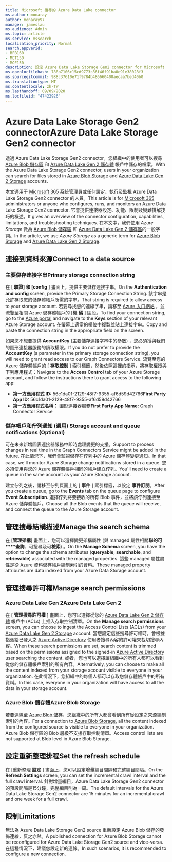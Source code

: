 ```yaml
---
title: Microsoft 搜尋的 Azure Data Lake connector
ms.author: monaray
author: monaray97
manager: jameslau
ms.audience: Admin
ms.topic: article
ms.service: mssearch
localization_priority: Normal
search.appverid:
- BFB160
- MET150
- MOE150
description: 設定 Azure Data Lake Storage Gen2 connector for Microsoft Search
ms.openlocfilehash: 788b7106c15cd9773c86f46f91ba0e91e38028f3
ms.sourcegitcommit: 988c37610e71f9784b486660400aecaa7bed40b0
ms.translationtype: MT
ms.contentlocale: zh-TW
ms.lasthandoff: 09/09/2020
ms.locfileid: "47422926"
---
```

# <a name="azure-data-lake-storage-gen2-connector"></a><span data-ttu-id="85201-103">Azure Data Lake Storage Gen2 connector</span><span class="sxs-lookup"><span data-stu-id="85201-103">Azure Data Lake Storage Gen2 connector</span></span>

<span data-ttu-id="85201-104">透過 Azure Data Lake Storage Gen2 connector，您組織中的使用者可以搜尋 [Azure Blob 儲存區](https://docs.microsoft.com/azure/storage/blobs/storage-blobs-introduction) 和 [Azure Data Lake Gen 2 儲存體](https://docs.microsoft.com/azure/storage/blobs/data-lake-storage-introduction) 帳戶中儲存的檔案。</span><span class="sxs-lookup"><span data-stu-id="85201-104">With the Azure Data Lake Storage Gen2 connector, users in your organization can search for files stored in [Azure Blob Storage](https://docs.microsoft.com/azure/storage/blobs/storage-blobs-introduction) and [Azure Data Lake Gen 2 Storage](https://docs.microsoft.com/azure/storage/blobs/data-lake-storage-introduction) accounts.</span></span>

<span data-ttu-id="85201-105">本文適用于 [Microsoft 365](https://www.microsoft.com/microsoft-365) 系統管理員或任何設定、執行及監視 Azure Data Lake Storage Gen2 connector 的人員。</span><span class="sxs-lookup"><span data-stu-id="85201-105">This article is for [Microsoft 365](https://www.microsoft.com/microsoft-365) administrators or anyone who configures, runs, and monitors an Azure Data Lake Storage Gen2 connector.</span></span> <span data-ttu-id="85201-106">它會提供連接器設定、功能、限制及疑難排解技巧的概述。</span><span class="sxs-lookup"><span data-stu-id="85201-106">It gives an overview of the connector configuration, capabilities, limitations, and troubleshooting techniques.</span></span> <span data-ttu-id="85201-107">在本文中，我們使用 *Azure Storage* 做為 [Azure Blob 儲存區](https://docs.microsoft.com/azure/storage/blobs/storage-blobs-introduction) 和 [Azure Data Lake Gen 2 儲存區](https://docs.microsoft.com/azure/storage/blobs/data-lake-storage-introduction)的一般字詞。</span><span class="sxs-lookup"><span data-stu-id="85201-107">In the article, we use *Azure Storage* as a generic term for [Azure Blob Storage](https://docs.microsoft.com/azure/storage/blobs/storage-blobs-introduction) and [Azure Data Lake Gen 2 Storage](https://docs.microsoft.com/azure/storage/blobs/data-lake-storage-introduction).</span></span>

## <a name="connect-to-a-data-source"></a><span data-ttu-id="85201-108">連接到資料來源</span><span class="sxs-lookup"><span data-stu-id="85201-108">Connect to a data source</span></span>
### <a name="primary-storage-connection-string"></a><span data-ttu-id="85201-109">主要儲存連接字串</span><span class="sxs-lookup"><span data-stu-id="85201-109">Primary storage connection string</span></span> 
<span data-ttu-id="85201-110">在 [ **驗證] 和 [config** ] 畫面上，提供主要儲存連接字串。</span><span class="sxs-lookup"><span data-stu-id="85201-110">On the **Authentication and config** screen, provide the Primary Storage Connection String.</span></span> <span data-ttu-id="85201-111">該字串是允許存取您的儲存體帳戶所需的字串。</span><span class="sxs-lookup"><span data-stu-id="85201-111">That string is required to allow access to your storage account.</span></span> <span data-ttu-id="85201-112">若要尋找您的連線字串，請移至 [Azure 入口網站](https://ms.portal.azure.com/#home) ，並流覽至相關 Azure 儲存體帳戶的 [機 **碼** ] 區段。</span><span class="sxs-lookup"><span data-stu-id="85201-112">To find your connection string, go to the [Azure portal](https://ms.portal.azure.com/#home) and navigate to the **Keys** section of your relevant Azure Storage account.</span></span> <span data-ttu-id="85201-113">在螢幕上適當的欄位中複製並貼上連接字串。</span><span class="sxs-lookup"><span data-stu-id="85201-113">Copy and paste the connection string in the appropriate field on the screen.</span></span>

<span data-ttu-id="85201-114">如果您不想要提供 **AccountKey** (主要儲存連接字串中的參數) ，您必須授與我們的圖形連接器服務的讀取權限。</span><span class="sxs-lookup"><span data-stu-id="85201-114">If you do not prefer to provide the **AccountKey** (a parameter in the primary storage connection string), you will need to grant read access to our Graph Connectors Service.</span></span> <span data-ttu-id="85201-115">流覽至您的 Azure 儲存體帳戶的 [ **存取控制** ] 索引標籤，然後依照這裡的指示，將存取權授與下列應用程式：</span><span class="sxs-lookup"><span data-stu-id="85201-115">Navigate to the **Access Control** tab of your Azure Storage account, and follow the instructions there to grant access to the following app:</span></span>
* <span data-ttu-id="85201-116">**第一方應用程式 ID:** 56c1da01-2129-48f7-9355-af6d59d42766</span><span class="sxs-lookup"><span data-stu-id="85201-116">**First Party App ID:** 56c1da01-2129-48f7-9355-af6d59d42766</span></span>
* <span data-ttu-id="85201-117">**第一方應用程式名稱：** 圖形連接器服務</span><span class="sxs-lookup"><span data-stu-id="85201-117">**First Party App Name:** Graph Connector Service</span></span>

### <a name="storage-account-and-queue-notifications-optional"></a><span data-ttu-id="85201-118">儲存帳戶和佇列通知 (選用) </span><span class="sxs-lookup"><span data-stu-id="85201-118">Storage account and queue notifications (Optional)</span></span>
<span data-ttu-id="85201-119">可在未來新增圖表連接器服務中即時處理變更的支援。</span><span class="sxs-lookup"><span data-stu-id="85201-119">Support to process changes in real time in the Graph Connectors Service might be added in the future.</span></span> <span data-ttu-id="85201-120">在此情況下，我們會監視儲存在佇列中的 Azure 儲存體變更通知。</span><span class="sxs-lookup"><span data-stu-id="85201-120">In that case, we'll monitor Azure Storage change notifications stored in a queue.</span></span> <span data-ttu-id="85201-121">您必須使用與您的 Azure 儲存體帳戶相同的帳戶建立佇列。</span><span class="sxs-lookup"><span data-stu-id="85201-121">You'll need to create a queue in the same account as your Azure Storage account.</span></span>

<span data-ttu-id="85201-122">建立佇列之後，請移至佇列頁面上的 [ **事件** ] 索引標籤，以設定 **事件訂閱**。</span><span class="sxs-lookup"><span data-stu-id="85201-122">After you create a queue, go to the **Events** tab on the queue page to configure **Event Subscription**.</span></span> <span data-ttu-id="85201-123">選擇佇列將要接收的所有 Blob 事件，並將該佇列連接至 Azure 儲存體帳戶。</span><span class="sxs-lookup"><span data-stu-id="85201-123">Choose all the Blob events that the queue will receive, and connect the queue to the Azure Storage account.</span></span>

## <a name="manage-the-search-schema"></a><span data-ttu-id="85201-124">管理搜尋結構描述</span><span class="sxs-lookup"><span data-stu-id="85201-124">Manage the search schema</span></span>
<span data-ttu-id="85201-125">在 [**管理架構**] 畫面上，您可以選擇變更架構屬性 (與 managed 屬性相關**聯的可\*\*\*\*查詢**、可搜尋及可**檢索**) 。</span><span class="sxs-lookup"><span data-stu-id="85201-125">On the **Manage Schema** screen, you have the option to change the schema attributes (**queryable**, **searchable**, and **retrievable**) associated with the managed properties.</span></span> <span data-ttu-id="85201-126">這些 managed 屬性屬性是從 Azure 資料儲存帳戶編制索引的資料。</span><span class="sxs-lookup"><span data-stu-id="85201-126">These managed property attributes are data indexed from your Azure Data Storage account.</span></span>

## <a name="manage-search-permissions"></a><span data-ttu-id="85201-127">管理搜尋許可權</span><span class="sxs-lookup"><span data-stu-id="85201-127">Manage search permissions</span></span>
### <a name="azure-data-lake-gen-2"></a><span data-ttu-id="85201-128">Azure Data Lake Gen 2</span><span class="sxs-lookup"><span data-stu-id="85201-128">Azure Data Lake Gen 2</span></span>
<span data-ttu-id="85201-129">在 [ **管理搜尋許可權** ] 畫面上，您可以選擇從您的 [Azure Data Lake Gen 2 儲存體](https://docs.microsoft.com/azure/storage/blobs/data-lake-storage-introduction) 帳戶中 (ACLs) 上插入存取控制清單。</span><span class="sxs-lookup"><span data-stu-id="85201-129">On the **Manage search permissions** screen, you can choose to ingest the Access Control Lists (ACLs) from your [Azure Data Lake Gen 2 Storage](https://docs.microsoft.com/azure/storage/blobs/data-lake-storage-introduction) account.</span></span> <span data-ttu-id="85201-130">當您設定這些搜尋許可權時，會根據指派給已登入之 [Azure Active Directory](https://docs.microsoft.com/azure/active-directory/) 使用者搜尋內容的許可權來裁切搜尋內容。</span><span class="sxs-lookup"><span data-stu-id="85201-130">When these search permissions are set, search content is trimmed based on the permissions assigned to the signed-in [Azure Active Directory](https://docs.microsoft.com/azure/active-directory/) user searching the content.</span></span> <span data-ttu-id="85201-131">或者，您也可以選擇讓組織中的所有人都可以看到從您的儲存體帳戶索引的所有內容。</span><span class="sxs-lookup"><span data-stu-id="85201-131">Alternatively, you can choose to make all the content indexed from your storage account visible to everyone in your organization.</span></span> <span data-ttu-id="85201-132">在此情況下，您組織中的每個人都可以存取您儲存體帳戶中的所有資料。</span><span class="sxs-lookup"><span data-stu-id="85201-132">In this case, everyone in your organization will have access to all the data in your storage account.</span></span>

### <a name="azure-blob-storage"></a><span data-ttu-id="85201-133">Azure Blob 儲存體</span><span class="sxs-lookup"><span data-stu-id="85201-133">Azure Blob Storage</span></span>
<span data-ttu-id="85201-134">若要連線至 [Azure Blob 儲存](https://docs.microsoft.com/azure/storage/blobs/storage-blobs-introduction)，您組織中的所有人都會看到所有從設定之來源編制索引的內容。</span><span class="sxs-lookup"><span data-stu-id="85201-134">For a connection to [Azure Blob Storage](https://docs.microsoft.com/azure/storage/blobs/storage-blobs-introduction), all the content indexed from the configured source is visible to everyone in your organization.</span></span> <span data-ttu-id="85201-135">Azure Blob 儲存區的 Blob 層級不支援存取控制清單。</span><span class="sxs-lookup"><span data-stu-id="85201-135">Access control lists are not supported at Blob level in Azure Blob Storage.</span></span>

## <a name="set-the-refresh-schedule"></a><span data-ttu-id="85201-136">設定重新整理排程</span><span class="sxs-lookup"><span data-stu-id="85201-136">Set the refresh schedule</span></span>
<span data-ttu-id="85201-137">在 [重新整理 **設定** ] 畫面上，您可以設定增量編目間隔和完整編目間隔。</span><span class="sxs-lookup"><span data-stu-id="85201-137">On the **Refresh Settings** screen, you can set the incremental crawl interval and the full crawl interval.</span></span> <span data-ttu-id="85201-138">針對增量編目，Azure Data Lake Storage Gen2 connector 的預設間隔是15分鐘，完整編目則為一周。</span><span class="sxs-lookup"><span data-stu-id="85201-138">The default intervals for the Azure Data Lake Storage Gen2 connector are 15 minutes for an incremental crawl and one week for a full crawl.</span></span>

## <a name="limitations"></a><span data-ttu-id="85201-139">限制</span><span class="sxs-lookup"><span data-stu-id="85201-139">Limitations</span></span>
<span data-ttu-id="85201-140">無法為 Azure Data Lake Storage Gen2 source 重新設定 Azure Blob 儲存的發佈連線，反之亦然。</span><span class="sxs-lookup"><span data-stu-id="85201-140">A published connection for Azure Blob Storage cannot be reconfigured for Azure Data Lake Storage Gen2 source and vice-versa.</span></span> <span data-ttu-id="85201-141">在這種情況下，建議您設定新的連線。</span><span class="sxs-lookup"><span data-stu-id="85201-141">In such scenarios, it is recommended to configure a new connection.</span></span>